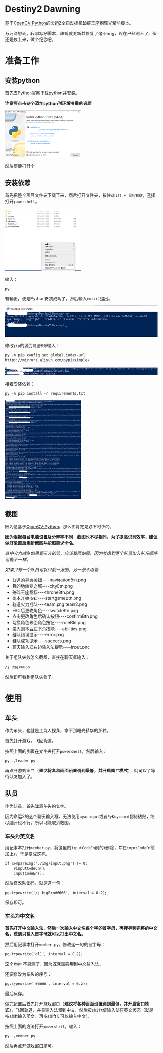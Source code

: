 # Destiny2 Dawning
基于[OpenCV-Python](https://docs.opencv.org/4.x/d6/d00/tutorial_py_root.html)的命运2全自动挂机破碎王座刷曙光精华脚本。

万万没想到，我刚写好脚本，棒鸡就更新并修复了这个bug，现在已经刷不了，但还是放上来，做个纪念吧。

# 准备工作

## 安装python
首先去[Python官网](https://www.python.org/downloads/)下载python并安装。

**注意要点击这个添加python到环境变量的选项**

<img src="./docs/img1.png" width=50%>

然后随便打开个


## 安装依赖
首先把整个项目文件夹下载下来，然后打开文件夹，按住`shift + 鼠标右键`，选择打开`powershell`。

<img src="./docs/img2.png" width=50%>

输入：

    py

有输出，便是Python安装成功了，然后输入`exit()`退出。

<img src="./docs/img3.png" width=100%>

修改`pip`的源为`阿里云源`输入：

    py -m pip config set global.index-url https://mirrors.aliyun.com/pypi/simple/

<img src="./docs/img4.png" width=100%>

接着安装依赖：

    py -m pip install -r requirements.txt

<img src="./docs/img5.png" width=50%>

## 截图
因为是基于[OpenCV-Python](https://docs.opencv.org/4.x/d6/d00/tutorial_py_root.html)，那么图肯定是必不可少的。

**因为根据每台电脑设置及分辨率不同，截图也不尽相同，为了提高识别效率，建议做好设置后重新截图并按照要求命名。**

*其中火力战队如果是三人的话，应该截两站图，因为考虑到两个队员加入队伍顺序可能不一样。*

*如果只有一个队员可以只截一张图，另一张不用管*

* 轨道的导航按钮----navigationBtn.png
* 目的地幽梦之城----cityBtn.png
* 破碎王座图标----throneBtn.png
* 副本开始按钮----startgameBtn.png
* 轨道火力战队----team.png team2.png
* ESC后更改角色----switchBtn.png
* 点击更改角色后确认按钮----confirmBtn.png
* 切换角色界面角色按钮----roleBtn.png
* 进入副本后左下角技能----abilities.png
* 组队错误提示----error.png
* 组队成功提示----success.png
* 聊天输入框右边输入法提示----input.png

关于组队失败怎么截图，直接在聊天框输入：

    /j 大佬#6666

然后即可看到组队失败了。

# 使用
## 车头
作为车头，也就是工具人视角，拿不到曙光精华的那种。

首先打开游戏，飞回轨道。

按照上面的步骤在文件夹打开`powershell`，然后输入：

    py ./leader.py

再点开游戏窗口（**建议将各种画面设置调到最低，并开启窗口模式**），就可以了等待队友加入了。

## 队员
作为队员，首先注意车头的名字。

因为命运2的这个聊天输入框，无法使用`pyautogui`或者`PyKeyboard`复制粘贴，绞尽脑汁也不行，所以只能取消救国。

### 车头为英文名

用记事本打开`member.py`，将这里的`inputCodeEn`前的`#`删除，并在`inputCodeCn`前加上`#`，于是变成这样。

    if compareImg('./img/input.png') != 0: 
        #inputCodeCn();
        inputCodeEn();

然后修改队伍码，就是这一句：

    pg.typewrite('/j bigBro#6666', interval = 0.2);

保存即可。

### 车头为中文名

**首先打开中文输入法，然后一次输入中文名每个字的首字母，再搜寻到完整的中文名，做到只输入首字母就可以打出中文名。**

然后用记事本打开`member.py`，修改这一句的首字母：

    pg.typewrite('dl1', interval = 0.2);

这个`数字1`不要漏了，因为这就是要用到中文输入法。

还要修改为车头的序号：

    pg.typewrite('#6666', interval = 0.2);

最后保存。

做完配置后首先打开游戏窗口（**建议将各种画面设置调到最低，并开启窗口模式**），飞回轨道，并将输入法调到中文，然后按`shift`使输入法在英文状态（就是按shift输入英文，再按shift又可以输入中文）。

按照上面的方法打开`powershell`，输入：

    py ./member.py

然后再点开游戏窗口即可。